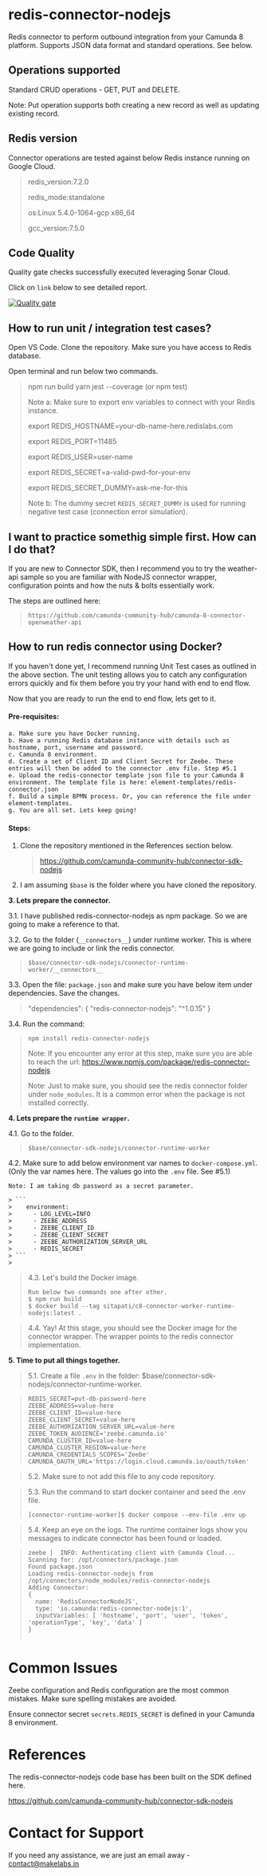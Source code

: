 # redis-connector-nodejs
Redis connector to perform outbound integration from your Camunda 8 platform. Supports JSON data format and standard operations. See below.

## Operations supported
Standard CRUD operations - GET, PUT and DELETE.
> 
Note: Put operation supports both creating a new record as well as updating existing record.


## Redis version
Connector operations are tested against below Redis instance running on Google Cloud.
> 
> redis_version:7.2.0
>
> redis_mode:standalone
> 
> os:Linux 5.4.0-1064-gcp x86_64
> 
> gcc_version:7.5.0


## Code Quality
Quality gate checks successfully executed leveraging Sonar Cloud. 
> 
Click on <code>link</code> below to see detailed report.
> 
[![Quality gate](https://sonarcloud.io/api/project_badges/quality_gate?project=rchari-ml_redis-connector-nodejs)](https://sonarcloud.io/summary/new_code?id=rchari-ml_redis-connector-nodejs)

## How to run unit / integration test cases?
Open VS Code. 
Clone the repository.
Make sure you have access to Redis database.

Open terminal and run below two commands.
> 
> npm run build
> yarn jest --coverage (or npm test)
>
> Note a: Make sure to export env variables to connect with your Redis instance.
>
> 
> export REDIS_HOSTNAME=your-db-name-here.redislabs.com
> 
> export REDIS_PORT=11485
> 
> export REDIS_USER=user-name
> 
> export REDIS_SECRET=a-valid-pwd-for-your-env
> 
> export REDIS_SECRET_DUMMY=ask-me-for-this
> 
> Note b: The dummy secret <code>REDIS_SECRET_DUMMY</code> is used for running negative test case (connection error simulation).
> 

## I want to practice somethig simple first. How can I do that?
If you are new to Connector SDK, then I recommend you to try the weather-api sample so you are familiar with NodeJS connector wrapper, configuration points and how the nuts & bolts essentially work.
> 
The steps are outlined here: 
> ```
> https://github.com/camunda-community-hub/camunda-8-connector-openweather-api
> ```


## How to run redis connector using Docker?
If you haven't done yet, I recommend running Unit Test cases as outlined in the above section.
The unit testing allows you to catch any configuration errors quickly and fix them before you try your hand with end to end flow.

Now that you are ready to run the end to end flow, lets get to it.

#### Pre-requisites:
```
a. Make sure you have Docker running.
b. Have a running Redis database instance with details such as hostname, port, username and password.
c. Camunda 8 environment.
d. Create a set of Client ID and Client Secret for Zeebe. These entries will then be added to the connector .env file. Step #5.1
e. Upload the redis-connector template json file to your Camunda 8 environment. The template file is here: element-templates/redis-connector.json
f. Build a simple BPMN process. Or, you can reference the file under element-templates.
g. You are all set. Lets keep going!
```

#### Steps:

1. Clone the repository mentioned in the References section below.
   > https://github.com/camunda-community-hub/connector-sdk-nodejs
> 
2. I am assuming ```$base``` is the folder where you have cloned the repository.
> 
<b>3. Lets prepare the connector.</b>
>
3.1. I have published redis-connector-nodejs as npm package. So we are going to make a reference to that.
> 
3.2. Go to the folder (```__connectors__```) under runtime worker. This is where we are going to include or link the redis connector.
>```
>$base/connector-sdk-nodejs/connector-runtime-worker/__connectors__
> ```
> 
3.3. Open the file: ```package.json``` and make sure you have below item under dependencies. Save the changes.
>"dependencies": { "redis-connector-nodejs": "^1.0.15" }
> 
3.4. Run the command: 
>```
>npm install redis-connector-nodejs
>```
>Note: If you encounter any error at this step, make sure you are able to reach the url: https://www.npmjs.com/package/redis-connector-nodejs
>
> Note: Just to make sure, you should see the redis connector folder under <code>node_modules</code>. It is a common error when the package is not installed correctly.
>


<b>4. Lets prepare the <code>runtime wrapper</code>.</b>
> 
4.1. Go to the folder. 
>```
>$base/connector-sdk-nodejs/connector-runtime-worker
>```
>
4.2. Make sure to add below environment var names to <code>docker-compose.yml</code>. (Only the var names here. The values go into the <code>.env</code> file. See #5.1)

```
Note: I am taking db password as a secret parameter.

> ```
>    environment:
>      - LOG_LEVEL=INFO
>      - ZEEBE_ADDRESS
>      - ZEEBE_CLIENT_ID
>      - ZEEBE_CLIENT_SECRET
>      - ZEEBE_AUTHORIZATION_SERVER_URL
>      - REDIS_SECRET
> ```
> 
```

> 4.3. Let's build the Docker image.
> ```
> Run below two commands one after other.
> $ npm run build
> $ docker build --tag sitapati/c8-connector-worker-runtime-nodejs:latest .
> ```

> 
> 4.4. Yay! At this stage, you should see the Docker image for the connector wrapper. The wrapper points to the redis connector implementation.
>

<b>5. Time to put all things together.</b>
> 

> 5.1. Create a file <code>.env</code> in the folder: $base/connector-sdk-nodejs/connector-runtime-worker.

> ```
> REDIS_SECRET=put-db-password-here
> ZEEBE_ADDRESS=value-here
> ZEEBE_CLIENT_ID=value-here
> ZEEBE_CLIENT_SECRET=value-here
> ZEEBE_AUTHORIZATION_SERVER_URL=value-here
> ZEEBE_TOKEN_AUDIENCE='zeebe.camunda.io'
> CAMUNDA_CLUSTER_ID=value-here
> CAMUNDA_CLUSTER_REGION=value-here
> CAMUNDA_CREDENTIALS_SCOPES='Zeebe'
> CAMUNDA_OAUTH_URL='https://login.cloud.camunda.io/oauth/token'
> ```
> 

> 5.2. Make sure to not add this file to any code repository.
>

> 5.3. Run the command to start docker container and seed the .env file.
> 
> ```
>[connector-runtime-worker]$ docker compose --env-file .env up
> ```
> 

> 5.4. Keep an eye on the logs. The runtime container logs show you messages to indicate connector has been found or loaded.

> ```
> zeebe |  INFO: Authenticating client with Camunda Cloud...
> Scanning for: /opt/connectors/package.json
> Found package.json
> Loading redis-connector-nodejs from /opt/connectors/node_modules/redis-connector-nodejs
> Adding Connector:
> {
>   name: 'RedisConnectorNodeJS',
>   type: 'io.camunda:redis-connector-nodejs:1',
>   inputVariables: [ 'hostname', 'port', 'user', 'token', 'operationType', 'key', 'data' ]
> }
>
> 

# Common Issues
Zeebe configuration and Redis configuration are the most common mistakes. Make sure spelling mistakes are avoided.
>
Ensure connector secret <code>secrets.REDIS_SECRET</code> is defined in your Camunda 8 environment.


# References
The redis-connector-nodejs code base has been built on the SDK defined here.
> 
https://github.com/camunda-community-hub/connector-sdk-nodejs


# Contact for Support
If you need any assistance, we are just an email away - contact@makelabs.in
